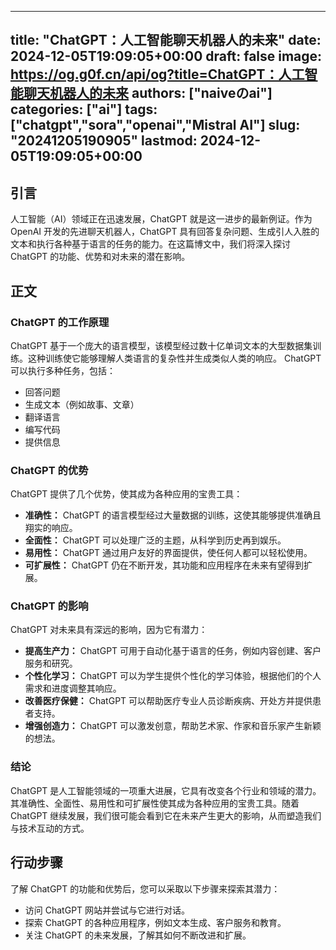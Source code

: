 
---
title: "ChatGPT：人工智能聊天机器人的未来"
date: 2024-12-05T19:09:05+00:00
draft: false
image: https://og.g0f.cn/api/og?title=ChatGPT：人工智能聊天机器人的未来
authors: ["naiveのai"]
categories: ["ai"]
tags: ["chatgpt","sora","openai","Mistral AI"]
slug: "20241205190905"
lastmod: 2024-12-05T19:09:05+00:00
---
## 引言

人工智能（AI）领域正在迅速发展，ChatGPT 就是这一进步的最新例证。作为 OpenAI 开发的先进聊天机器人，ChatGPT 具有回答复杂问题、生成引人入胜的文本和执行各种基于语言的任务的能力。在这篇博文中，我们将深入探讨 ChatGPT 的功能、优势和对未来的潜在影响。

## 正文

### ChatGPT 的工作原理

ChatGPT 基于一个庞大的语言模型，该模型经过数十亿单词文本的大型数据集训练。这种训练使它能够理解人类语言的复杂性并生成类似人类的响应。 ChatGPT 可以执行多种任务，包括：

- 回答问题
- 生成文本（例如故事、文章）
- 翻译语言
- 编写代码
- 提供信息

### ChatGPT 的优势

ChatGPT 提供了几个优势，使其成为各种应用的宝贵工具：

- **准确性：** ChatGPT 的语言模型经过大量数据的训练，这使其能够提供准确且翔实的响应。
- **全面性：** ChatGPT 可以处理广泛的主题，从科学到历史再到娱乐。
- **易用性：** ChatGPT 通过用户友好的界面提供，使任何人都可以轻松使用。
- **可扩展性：** ChatGPT 仍在不断开发，其功能和应用程序在未来有望得到扩展。

### ChatGPT 的影响

ChatGPT 对未来具有深远的影响，因为它有潜力：

- **提高生产力：** ChatGPT 可用于自动化基于语言的任务，例如内容创建、客户服务和研究。
- **个性化学习：** ChatGPT 可以为学生提供个性化的学习体验，根据他们的个人需求和进度调整其响应。
- **改善医疗保健：** ChatGPT 可以帮助医疗专业人员诊断疾病、开处方并提供患者支持。
- **增强创造力：** ChatGPT 可以激发创意，帮助艺术家、作家和音乐家产生新颖的想法。

### 结论

ChatGPT 是人工智能领域的一项重大进展，它具有改变各个行业和领域的潜力。其准确性、全面性、易用性和可扩展性使其成为各种应用的宝贵工具。随着 ChatGPT 继续发展，我们很可能会看到它在未来产生更大的影响，从而塑造我们与技术互动的方式。

## 行动步骤

了解 ChatGPT 的功能和优势后，您可以采取以下步骤来探索其潜力：

- 访问 ChatGPT 网站并尝试与它进行对话。
- 探索 ChatGPT 的各种应用程序，例如文本生成、客户服务和教育。
- 关注 ChatGPT 的未来发展，了解其如何不断改进和扩展。